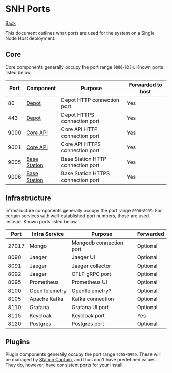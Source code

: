 # SNH Ports

[Back](README.md)

This document outlines what ports are used for the system on a Single Node Host deployment.

## Core

Core components generally occupy the port range `9000`-`9254`. Known ports listed below.

| Port | Component                                                         | Purpose                            | Forwarded to host |
|------|-------------------------------------------------------------------|------------------------------------|-------------------|
| 80   | [Depot](../../../software/oqm-depot/README.md)                    | Depot HTTP connection port         | Yes               |
| 443  | [Depot](../../../software/oqm-depot/README.md)                    | Depot HTTPS connection port        | Yes               |
| 9000 | [Core API](../../../software/oqm-core-api/README.md)              | Core API HTTP connection port      | Yes               |
| 9001 | [Core API](../../../software/oqm-core-api/README.md)              | Core API HTTPS connection port     | Yes               |
| 9005 | [Base Station](../../../software/oqm-core-base-station/README.md) | Base Station HTTP connection port  | Yes               |
| 9006 | [Base Station](../../../software/oqm-core-base-station/README.md) | Base Station HTTPS connection port | Yes               |

## Infrastructure

Infrastructure components generally occupy the port range `8090`-`8999`. For certain services with well-established port numbers, those are used instead. Known ports listed below.

| Port  | Infra Service | Purpose                 | Forwarded |
|-------|---------------|-------------------------|-----------|
| 27017 | Mongo         | Mongodb connection port | Optional  |
| 8090  | Jaeger        | Jaeger UI               | Optional  |
| 8091  | Jaeger        | Jaeger collector        | Optional  |
| 8092  | Jaeger        | OTLP gRPC port          | Optional  |
| 8095  | Prometheus    | Prometheus UI           | Optional  |
| 8100  | OpenTelemetry | OpenTelemetry?          | Optional  |
| 8105  | Apache Kafka  | Kafka connection        | Optional  |
| 8110  | Grafana       | Grafana UI port         | Optional  |
| 8115  | Keycloak      | Keycloak port           | Yes       |
| 8120  | Postgres      | Postgres port           | Optional  |

## Plugins

Plugin components generally occupy the port range `9255`-`9999`. These will be managed by [Station Captain](../Station-Captain/README.md), and thus don't have predefined values. They do, however, have consistent ports for your install.


